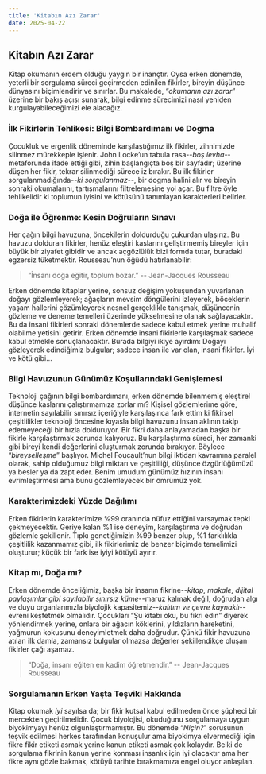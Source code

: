 ```yaml
---
title: 'Kitabın Azı Zarar'
date: 2025-04-22
---
```


## Kitabın Azı Zarar
Kitap okumanın erdem olduğu yaygın bir inançtır. Oysa erken dönemde, yeterli bir sorgulama süreci geçirmeden edinilen fikirler, bireyin düşünce dünyasını biçimlendirir ve sınırlar. Bu makalede, “*okumanın azı zarar*” üzerine bir bakış açısı sunarak, bilgi edinme sürecimizi nasıl yeniden kurgulayabileceğimizi ele alacağız.

### İlk Fikirlerin Tehlikesi: Bilgi Bombardımanı ve Dogma

Çocukluk ve ergenlik döneminde karşılaştığımız ilk fikirler, zihnimizde silinmez mürekkeple işlenir. John Locke’un tabula rasa--*boş levha*--metaforunda ifade ettiği gibi, zihin başlangıçta boş bir sayfadır; üzerine düşen her fikir, tekrar silinmediği sürece iz bırakır. Bu ilk fikirler sorgulanmadığında--*ki sorgulanmaz*--, bir dogma halini alır ve bireyin sonraki okumalarını, tartışmalarını filtrelemesine yol açar. Bu filtre öyle tehlikelidir ki toplumun iyisini ve kötüsünü tanımlayan karakterleri belirler.

### Doğa ile Öğrenme: Kesin Doğruların Sınavı

Her çağın bilgi havuzuna, öncekilerin doldurduğu çukurdan ulaşırız. Bu havuzu dolduran fikirler, henüz eleştiri kaslarını geliştirmemiş bireyler için büyük bir ziyafet gibidir ve ancak açgözlülük bizi formda tutar, buradaki egzersiz tüketmektir. Rousseau’nun öğüdü hatırlanabilir: 

>“İnsanı doğa eğitir, toplum bozar.” -- Jean-Jacques Rousseau

 Erken dönemde kitaplar yerine, sonsuz değişim yokuşundan yuvarlanan doğayı gözlemleyerek; ağaçların mevsim döngülerini izleyerek, böceklerin yaşam hallerini çözümleyerek nesnel gerçeklikle tanışmak, düşüncenin gözleme ve deneme temelleri üzerinde yükselmesine olanak sağlayacaktır. Bu da insani fikirleri sonraki dönemlerde sadece kabul etmek yerine muhalif olabilme yetisini getirir. Erken dönemde insani fikirlerle karşılaşmak sadece kabul etmekle sonuçlanacaktır. Burada bilgiyi ikiye ayırdım: Doğayı gözleyerek edindiğimiz bulgular; sadece insan ile var olan, insani fikirler. İyi ve kötü gibi...

### Bilgi Havuzunun Günümüz Koşullarındaki Genişlemesi

Teknoloji çağının bilgi bombardımanı, erken dönemde bilenmemiş eleştirel düşünce kaslarını çalıştırmamıza zorlar mı? Kişisel gözlemlerime göre, internetin sayılabilir sınırsız içeriğiyle karşılaşınca fark ettim ki fikirsel çeşitlilikler teknoloji öncesine kıyasla bilgi havuzunu insan aklının takip edemeyeceği bir hızla dolduruyor. Bir fikri daha anlayamadan başka bir fikirle karşılaştırmak zorunda kalıyoruz. Bu karşılaştırma süreci, her zamanki gibi bireyi kendi değerlerini oluşturmak zorunda bırakıyor. Böylece “*bireyselleşme*” başlıyor. Michel Foucault’nun bilgi iktidarı kavramına paralel olarak, sahip olduğumuz bilgi miktarı ve çeşitliliği, düşünce özgürlüğümüzü ya besler ya da zapt eder. Benim umudum günümüz hızının insanı evrimleştirmesi ama bunu gözlemleyecek bir ömrümüz yok.

### Karakterimizdeki Yüzde Dağılımı

Erken fikirlerin karakterimize %99 oranında nüfuz ettiğini varsaymak tepki çekmeyecektir. Geriye kalan %1 ise deneyim, karşılaştırma ve doğrudan gözlemle şekillenir. Tıpkı genetiğimizin %99 benzer olup, %1 farklılıkla çeşitlilik kazanmamız gibi, ilk fikirlerimiz de benzer biçimde temelimizi oluşturur; küçük bir fark ise iyiyi kötüyü ayırır.

### Kitap mı, Doğa mı?

Erken dönemde önceliğimiz, başka bir insanın fikrine--*kitap, makale, dijital paylaşımlar gibi sayılabilir sınırsız küme*--maruz kalmak değil, doğrudan algı ve duyu organlarımızla biyolojik kapasitemiz--*kalıtım ve çevre kaynaklı*--evreni keşfetmek olmalıdır. Çocukları “Şu kitabı oku, bu fikri edin” diyerek yönlendirmek yerine, onlara bir ağacın köklerini, yıldızların hareketini, yağmurun kokusunu deneyimletmek daha doğrudur. Çünkü fikir havuzuna atılan ilk damla, zamansız bulgular olmazsa değerler şekillendikçe oluşan fikirler çağı aşamaz.

>“Doğa, insanı eğiten en kadim öğretmendir.” -- Jean-Jacques Rousseau

### Sorgulamanın Erken Yaşta Teşviki Hakkında

Kitap okumak *iyi* sayılsa da; bir fikir kutsal kabul edilmeden önce şüpheci bir mercekten geçirilmelidir. Çocuk biyolojisi, okuduğunu sorgulamaya uygun biyokimyayı henüz olgunlaştırmamıştır. Bu dönemde “*Niçin?*” sorusunun teşvik edilmesi herkes tarafından konuşulur ama biyokimya elvermediği için fikre fikir etiketi asmak yerine kanun etiketi asmak çok kolaydır. Belki de sorgulama fikrinin kanun yerine konması insanlık için iyi olacaktır ama her fikre aynı gözle bakmak, kötüyü tarihte bırakmamıza engel oluyor anlaşılan.